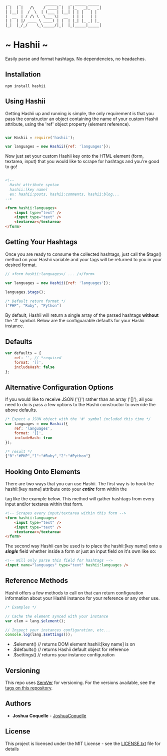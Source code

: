```
 _    _           _____ _    _ _____ _____ 
| |  | |   /\    / ____| |  | |_   _|_   _|
| |__| |  /  \  | (___ | |__| | | |   | |  
|  __  | / /\ \  \___ \|  __  | | |   | |  
| |  | |/ ____ \ ____) | |  | |_| |_ _| |_ 
|_|  |_/_/    \_\_____/|_|  |_|_____|_____|

```

# ~ Hashii ~

Easily parse and format hashtags. No dependencies, no headaches.

## Installation

```
npm install hashii
```

## Using Hashii

Getting Hashii up and running is simple, the only requirement is that you pass the constructor an object containing the name of your custom Hashii attribute, using the 'ref' object property (element reference).

```js

var Hashii = require('hashii');

var languages = new Hashii({ref: 'languages'});

```

Now just set your custom Hashii key onto the HTML element (form, textarea, input) that you would like to scrape for hashtags and you're good to go!

```html

<!--
  Hashi attribute syntax
  hashii:[key name]
  ex: hashii:posts, hashii:comments, hashii:blog...
-->

<form hashii:languages>
    <input type="text" />
    <input type="text" />
    <textarea></textarea>
</form>

```

## Getting Your Hashtags

Once you are ready to consume the collected hashtags, just call the $tags() method on your Hashii variable and your tags will be returned to you in your desired format.

```js
// <form hashii:languages>/ ... /</form>

var languages = new Hashii({ref: 'languages'});

languages.$tags();

/* Default return format */
["PHP", "Ruby", "Python"]
```

By default, Hashii will return a single array of the parsed hashtags **without** the '#' symbol. Below are the configuarable defaults for your Hashii instance.

## Defaults

```js
var defaults = {
    ref: '', // *required
    format: '[]',
    includeHash: false
};
```

## Alternative Configuration Options

If you would like to receive JSON ('{}') rather than an array ('[]'), all you need to do is pass a few options to the Hashii constructor to override the above defaults.

```js
/* Expect a JSON object with the '#' symbol included this time */
var languages = new Hashii({
    ref: 'languages',
    format: '{}',
    includeHash: true
});

/* result */
{"0":"#PHP","1":"#Ruby","2":"#Python"}
```

## Hooking Onto Elements

There are two ways that you can use Hashii. The first way is to hook the hashii:[key name] attribute onto your ***entire*** form within the <form> tag like the example below. This method will gather hashtags from every input and/or textarea within that form.

```html
<!-- Scrapes every input/textarea within this form -->
<form hashii:languages>
    <input type="text" />
    <input type="text" />
    <textarea></textarea>
</form>
```

The second way Hashii can be used is to place the hashii:[key name] onto a ***single*** field whether inside a form or just an input field on it's own like so:

```html
<!-- Will only parse this field for hashtags -->
<input name="languages" type="text" hashii:languages />
```

## Reference Methods

Hashii offers a few methods to call on that can return configuration information about your Hashii instance for your reference or any other use.

```js
/* Examples */

// Cache the element synced with your instance
var elem = lang.$element();

// Inspect your instances configuration, etc...
console.log(lang.$settings());
```

* .$element()  // returns DOM element hashii:[key name] is on
* .$defaults() // returns Hashii default object for reference
* .$settings() // returns your instance configuration

## Versioning

This repo uses [SemVer](http://semver.org/) for versioning. For the versions available, see the [tags on this repository](https://github.com/JoshuaCoquelle/Hashii/tags).

## Authors

* **Joshua Coquelle** - [JoshuaCoquelle](https://github.com/JoshuaCoquelle)

## License

This project is licensed under the MIT License - see the [LICENSE.txt](LICENSE.txt) file for details